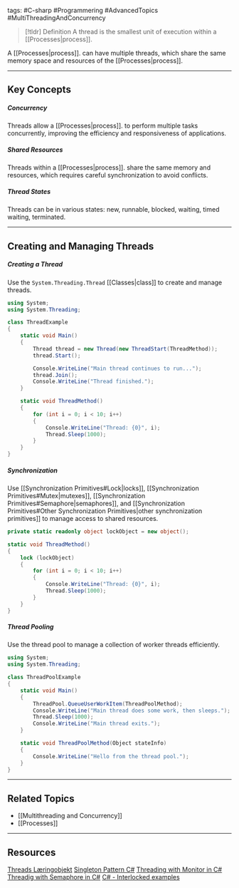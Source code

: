 tags: #C-sharp #Programmering #AdvancedTopics #MultiThreadingAndConcurrency

> [!tldr] Definition
A thread is the smallest unit of execution within a [[Processes|process]]. 

A [[Processes|process]]. can have multiple threads, which share the same memory space and resources of the [[Processes|process]].

---

## Key Concepts
##### Concurrency
Threads allow a [[Processes|process]]. to perform multiple tasks concurrently, improving the efficiency and responsiveness of applications.

##### Shared Resources
Threads within a [[Processes|process]]. share the same memory and resources, which requires careful synchronization to avoid conflicts.

##### Thread States
Threads can be in various states: new, runnable, blocked, waiting, timed waiting, terminated.

---

## Creating and Managing Threads
##### Creating a Thread
Use the `System.Threading.Thread` [[Classes|class]] to create and manage threads.
```csharp
using System;
using System.Threading;

class ThreadExample
{
    static void Main()
    {
        Thread thread = new Thread(new ThreadStart(ThreadMethod));
        thread.Start();

        Console.WriteLine("Main thread continues to run...");
        thread.Join();
        Console.WriteLine("Thread finished.");
    }

    static void ThreadMethod()
    {
        for (int i = 0; i < 10; i++)
        {
            Console.WriteLine("Thread: {0}", i);
            Thread.Sleep(1000);
        }
    }
}
```

##### Synchronization
Use [[Synchronization Primitives#Lock|locks]], [[Synchronization Primitives#Mutex|mutexes]], [[Synchronization Primitives#Semaphore|semaphores]], and [[Synchronization Primitives#Other Synchronization Primitives|other synchronization primitives]] to manage access to shared resources.
```csharp
private static readonly object lockObject = new object();

static void ThreadMethod()
{
    lock (lockObject)
    {
        for (int i = 0; i < 10; i++)
        {
            Console.WriteLine("Thread: {0}", i);
            Thread.Sleep(1000);
        }
    }
}
```

##### Thread Pooling
Use the thread pool to manage a collection of worker threads efficiently.
```csharp
using System;
using System.Threading;

class ThreadPoolExample
{
    static void Main()
    {
        ThreadPool.QueueUserWorkItem(ThreadPoolMethod);
        Console.WriteLine("Main thread does some work, then sleeps.");
        Thread.Sleep(1000);
        Console.WriteLine("Main thread exits.");
    }

    static void ThreadPoolMethod(Object stateInfo)
    {
        Console.WriteLine("Hello from the thread pool.");
    }
}
```

---

## Related Topics
- [[Multithreading and Concurrency]]
- [[Processes]]

---

## Resources
[Threads Læringobjekt](https://scorm.itslearning.com/data/3289/C20150/ims_import_28/scormcontent/index.html#/lessons/1FNBudRzrXkqm_I-F67Iz4M4U13LPz_1)
[Singleton Pattern C#](https://csharpindepth.com/articles/singleton)
[Threading with Monitor in C#](https://www.c-sharpcorner.com/UploadFile/1d42da/threading-with-monitor-in-C-Sharp/)
[Threadig with Semaphore in C#](https://www.c-sharpcorner.com/UploadFile/1d42da/threading-with-semaphore-in-C-Sharp/)
[C# - Interlocked examples](https://www.dotnetperls.com/interlocked)